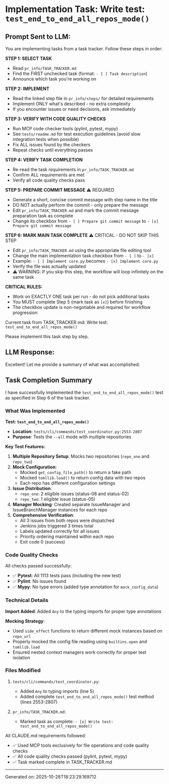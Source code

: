 # Implementation Task: Write test: `test_end_to_end_all_repos_mode()`

## Prompt Sent to LLM:
You are implementing tasks from a task tracker. Follow these steps in order:

**STEP 1: SELECT TASK**
- Read `pr_info/TASK_TRACKER.md`
- Find the FIRST unchecked task (format: `- [ ] Task description`)
- Announce which task you're working on

**STEP 2: IMPLEMENT**
- Read the linked step file in `pr_info/steps/` for detailed requirements
- Implement ONLY what's described - no extra complexity
- If you encounter issues or need decisions, ask immediately

**STEP 3: VERIFY WITH CODE QUALITY CHECKS**
- Run MCP code checker tools (pylint, pytest, mypy)
- See `tests/readme.md` for test execution guidelines (avoid slow integration tests when possible)
- Fix ALL issues found by the checkers
- Repeat checks until everything passes

**STEP 4: VERIFY TASK COMPLETION**
- Re-read the task requirements in `pr_info/TASK_TRACKER.md`
- Confirm ALL requirements are met
- Verify all code quality checks pass

**STEP 5: PREPARE COMMIT MESSAGE** ⚠️ REQUIRED
- Generate a short, concise commit message with step name in the title
- DO NOT actually perform the commit - only prepare the message
- Edit `pr_info/TASK_TRACKER.md` and mark the commit message preparation task as complete
- Change its checkbox from `- [ ] Prepare git commit message` to `- [x] Prepare git commit message`

**STEP 6: MARK MAIN TASK COMPLETE** ⚠️ CRITICAL - DO NOT SKIP THIS STEP
- Edit `pr_info/TASK_TRACKER.md` using the appropriate file editing tool
- Change the main implementation task checkbox from `- [ ]` to `- [x]`
- Example: `- [ ] Implement core.py` becomes `- [x] Implement core.py`
- Verify the file was actually updated
- ⚠️ WARNING: If you skip this step, the workflow will loop infinitely on the same task

**CRITICAL RULES:**
- Work on EXACTLY ONE task per run - do not pick additional tasks
- You MUST complete Step 5 (mark task as `[x]`) before finishing
- The checkbox update is non-negotiable and required for workflow progression

Current task from TASK_TRACKER.md: Write test: `test_end_to_end_all_repos_mode()`

Please implement this task step by step.

## LLM Response:
Excellent! Let me provide a summary of what was accomplished:

## Task Completion Summary

I have successfully implemented the `test_end_to_end_all_repos_mode()` test as specified in Step 6 of the task tracker.

### What Was Implemented

**Test: `test_end_to_end_all_repos_mode()`**
- **Location**: `tests/cli/commands/test_coordinator.py:2553-2807`
- **Purpose**: Tests the `--all` mode with multiple repositories

**Key Test Features:**
1. **Multiple Repository Setup**: Mocks two repositories (`repo_one` and `repo_two`)
2. **Mock Configuration**: 
   - Mocked `get_config_file_path()` to return a fake path
   - Mocked `tomllib.load()` to return config data with two repos
   - Each repo has different configuration settings
3. **Issue Distribution**:
   - `repo_one`: 2 eligible issues (status-08 and status-02)
   - `repo_two`: 1 eligible issue (status-05)
4. **Manager Mocking**: Created separate IssueManager and IssueBranchManager instances for each repo
5. **Comprehensive Verification**:
   - All 3 issues from both repos were dispatched
   - Jenkins jobs triggered 3 times total
   - Labels updated correctly for all issues
   - Priority ordering maintained within each repo
   - Exit code 0 (success)

### Code Quality Checks

All checks passed successfully:
- ✅ **Pytest**: All 1113 tests pass (including the new test)
- ✅ **Pylint**: No issues found
- ✅ **Mypy**: No type errors (added type annotation for `mock_config_data`)

### Technical Details

**Import Added**: Added `Any` to the typing imports for proper type annotations

**Mocking Strategy**:
- Used `side_effect` functions to return different mock instances based on `repo_url`
- Properly mocked the config file reading using `builtins.open` and `tomllib.load`
- Ensured nested context managers work correctly for proper test isolation

### Files Modified

1. `tests/cli/commands/test_coordinator.py`:
   - Added `Any` to typing imports (line 5)
   - Added complete `test_end_to_end_all_repos_mode()` test method (lines 2553-2807)

2. `pr_info/TASK_TRACKER.md`:
   - Marked task as complete: `- [x] Write test: test_end_to_end_all_repos_mode()`

All CLAUDE.md requirements followed:
- ✅ Used MCP tools exclusively for file operations and code quality checks
- ✅ All code quality checks passed (pylint, pytest, mypy)
- ✅ Task marked complete in TASK_TRACKER.md

---
Generated on: 2025-10-28T18:23:29.169712